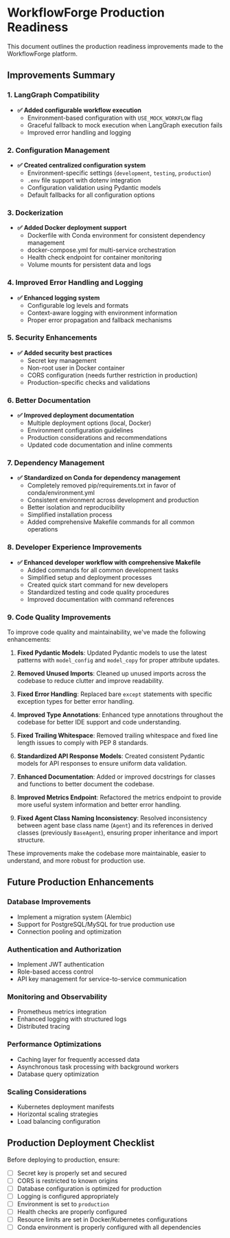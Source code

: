 # WorkflowForge Production Readiness

This document outlines the production readiness improvements made to the WorkflowForge platform.

## Improvements Summary

### 1. LangGraph Compatibility

- **✅ Added configurable workflow execution**
  - Environment-based configuration with `USE_MOCK_WORKFLOW` flag
  - Graceful fallback to mock execution when LangGraph execution fails
  - Improved error handling and logging

### 2. Configuration Management

- **✅ Created centralized configuration system**
  - Environment-specific settings (`development`, `testing`, `production`)
  - `.env` file support with dotenv integration
  - Configuration validation using Pydantic models
  - Default fallbacks for all configuration options

### 3. Dockerization

- **✅ Added Docker deployment support**
  - Dockerfile with Conda environment for consistent dependency management
  - docker-compose.yml for multi-service orchestration
  - Health check endpoint for container monitoring
  - Volume mounts for persistent data and logs

### 4. Improved Error Handling and Logging

- **✅ Enhanced logging system**
  - Configurable log levels and formats
  - Context-aware logging with environment information
  - Proper error propagation and fallback mechanisms

### 5. Security Enhancements

- **✅ Added security best practices**
  - Secret key management
  - Non-root user in Docker container
  - CORS configuration (needs further restriction in production)
  - Production-specific checks and validations

### 6. Better Documentation

- **✅ Improved deployment documentation**
  - Multiple deployment options (local, Docker)
  - Environment configuration guidelines
  - Production considerations and recommendations
  - Updated code documentation and inline comments

### 7. Dependency Management

- **✅ Standardized on Conda for dependency management**
  - Completely removed pip/requirements.txt in favor of conda/environment.yml
  - Consistent environment across development and production
  - Better isolation and reproducibility
  - Simplified installation process
  - Added comprehensive Makefile commands for all common operations

### 8. Developer Experience Improvements

- **✅ Enhanced developer workflow with comprehensive Makefile**
  - Added commands for all common development tasks
  - Simplified setup and deployment processes
  - Created quick start command for new developers
  - Standardized testing and code quality procedures
  - Improved documentation with command references

### 9. Code Quality Improvements

To improve code quality and maintainability, we've made the following enhancements:

1. **Fixed Pydantic Models**: Updated Pydantic models to use the latest patterns with `model_config` and `model_copy` for proper attribute updates.

2. **Removed Unused Imports**: Cleaned up unused imports across the codebase to reduce clutter and improve readability.

3. **Fixed Error Handling**: Replaced bare `except` statements with specific exception types for better error handling.

4. **Improved Type Annotations**: Enhanced type annotations throughout the codebase for better IDE support and code understanding.

5. **Fixed Trailing Whitespace**: Removed trailing whitespace and fixed line length issues to comply with PEP 8 standards.

6. **Standardized API Response Models**: Created consistent Pydantic models for API responses to ensure uniform data validation.

7. **Enhanced Documentation**: Added or improved docstrings for classes and functions to better document the codebase.

8. **Improved Metrics Endpoint**: Refactored the metrics endpoint to provide more useful system information and better error handling.

9. **Fixed Agent Class Naming Inconsistency**: Resolved inconsistency between agent base class name (`Agent`) and its references in derived classes (previously `BaseAgent`), ensuring proper inheritance and import structure.

These improvements make the codebase more maintainable, easier to understand, and more robust for production use.

## Future Production Enhancements

### Database Improvements

- Implement a migration system (Alembic)
- Support for PostgreSQL/MySQL for true production use
- Connection pooling and optimization

### Authentication and Authorization

- Implement JWT authentication
- Role-based access control
- API key management for service-to-service communication

### Monitoring and Observability

- Prometheus metrics integration
- Enhanced logging with structured logs
- Distributed tracing

### Performance Optimizations

- Caching layer for frequently accessed data
- Asynchronous task processing with background workers
- Database query optimization

### Scaling Considerations

- Kubernetes deployment manifests
- Horizontal scaling strategies
- Load balancing configuration

## Production Deployment Checklist

Before deploying to production, ensure:

- [ ] Secret key is properly set and secured
- [ ] CORS is restricted to known origins
- [ ] Database configuration is optimized for production
- [ ] Logging is configured appropriately
- [ ] Environment is set to `production`
- [ ] Health checks are properly configured
- [ ] Resource limits are set in Docker/Kubernetes configurations
- [ ] Conda environment is properly configured with all dependencies
